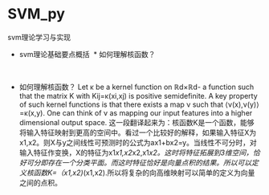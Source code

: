 # SVM_py
svm理论学习与实现
* svm理论基础要点概括
  * 如何理解核函数？
  
  
  
  
  
* 如何理解核函数？
Let κ be a kernel function on ℝd×ℝd- a function such that the matrix K with Kij=κ(xi,xj) is positive semidefinite. A key property of such kernel functions is that there exists a map ν such that ⟨ν(x),ν(y)⟩=κ(x,y). One can think of ν as mapping our input features into a higher dimensional output space.
这一段翻译起来为：核函数K是一个函数，能够将输入特征映射到更高的空间中。看过一个比较好的解释，如果输入特征X为x1,x2。则X与y之间线性可预测时的公式为ax1+bx2=y。当线性不可分时，对输入特征作变换，X的特征为x1*x1,x2*x2,x1*x2。这时将特征拓展到3维空间，恰好可分即存在一个分类平面。而这时特征恰好是向量点积的结果。所以可以定义核函数K=（x1,x2)*(x1,x2).所以将复杂的向高维映射可以简单的定义为向量之间的点积。
